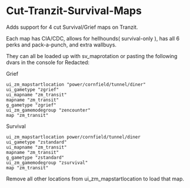 # Cut-Tranzit-Survival-Maps
 Adds support for 4 cut Survival/Grief maps on Tranzit.

Each map has CIA/CDC, allows for hellhounds( survival-only ), has all 6 perks and pack-a-punch, and extra wallbuys.

They can all be loaded up with sv_maprotation or pasting the following dvars in the console for Redacted:

Grief
```
ui_zm_mapstartlocation "power/cornfield/tunnel/diner"
ui_gametype "zgrief"
ui_mapname "zm_transit"
mapname "zm_transit"
g_gametype "zgrief"
ui_zm_gamemodegroup "zencounter"
map "zm_transit"
```
Survival
```
ui_zm_mapstartlocation power/cornfield/tunnel/diner
ui_gametype "zstandard"
ui_mapname "zm_transit"
mapname "zm_transit"
g_gametype "zstandard"
ui_zm_gamemodegroup "zsurvival"
map "zm_transit"
```

Remove all other locations from ui_zm_mapstartlocation to load that map.
